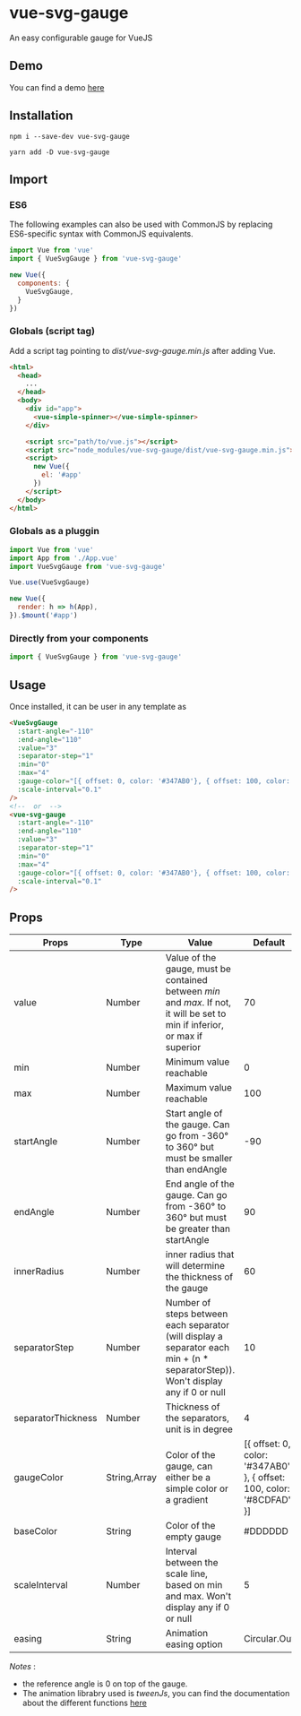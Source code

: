 # vue-svg-gauge
An easy configurable gauge for VueJS

## Demo
You can find a demo [here](https://hellocomet.github.io/vue-svg-gauge/)

## Installation
`npm i --save-dev vue-svg-gauge`

`yarn add -D vue-svg-gauge`

## Import

### ES6
The following examples can also be used with CommonJS by replacing ES6-specific syntax with CommonJS equivalents.

```js
import Vue from 'vue'
import { VueSvgGauge } from 'vue-svg-gauge'

new Vue({
  components: {
    VueSvgGauge,
  }
})
```

### Globals (script tag)
Add a script tag pointing to _dist/vue-svg-gauge.min.js_ after adding Vue.

```html
<html>
  <head>
    ...
  </head>
  <body>
    <div id="app">
      <vue-simple-spinner></vue-simple-spinner>
    </div>

    <script src="path/to/vue.js"></script>
    <script src="node_modules/vue-svg-gauge/dist/vue-svg-gauge.min.js"></script>
    <script>
      new Vue({
        el: '#app'
      })
    </script>
  </body>
</html>
```

### Globals as a pluggin
```js
import Vue from 'vue'
import App from './App.vue'
import VueSvgGauge from 'vue-svg-gauge'

Vue.use(VueSvgGauge)

new Vue({
  render: h => h(App),
}).$mount('#app')

```

### Directly from your components
```js
import { VueSvgGauge } from 'vue-svg-gauge'
```

## Usage
Once installed, it can be user in any template as
```html
<VueSvgGauge
  :start-angle="-110"
  :end-angle="110"
  :value="3"
  :separator-step="1"
  :min="0"
  :max="4"
  :gauge-color="[{ offset: 0, color: '#347AB0'}, { offset: 100, color: '#8CDFAD'}]"
  :scale-interval="0.1"
/>
<!--  or  -->
<vue-svg-gauge
  :start-angle="-110"
  :end-angle="110"
  :value="3"
  :separator-step="1"
  :min="0"
  :max="4"
  :gauge-color="[{ offset: 0, color: '#347AB0'}, { offset: 100, color: '#8CDFAD'}]"
  :scale-interval="0.1"
/>
```

## Props

| Props | Type | Value | Default |
|---|---|---|---|
| value | Number | Value of the gauge, must be contained between *min* and *max*. If not, it will be set to min if inferior, or max if superior | 70 |
| min | Number | Minimum value reachable | 0 |
| max | Number | Maximum value reachable | 100 |
| startAngle | Number | Start angle of the gauge. Can go from -360° to 360° but must be smaller than endAngle | -90 |
| endAngle | Number | End angle of the gauge. Can go from -360° to 360° but must be greater than startAngle | 90 |
| innerRadius | Number | inner radius that will determine the thickness of the gauge | 60 |
| separatorStep | Number | Number of steps between each separator (will display a separator each min + (n * separatorStep)). Won't display any if 0 or null | 10 |
| separatorThickness | Number | Thickness of the separators, unit is in degree | 4 |
| gaugeColor | String,Array | Color of the gauge, can either be a simple color or a gradient | [{ offset: 0, color: '#347AB0' }, { offset: 100, color: '#8CDFAD' }] |
| baseColor | String | Color of the empty gauge | #DDDDDD |
| scaleInterval | Number | Interval between the scale line, based on min and max. Won't display any if 0 or null | 5 |
| easing | String | Animation easing option | Circular.Out |

_Notes_ :
- the reference angle is 0 on top of the gauge.
- The animation librabry used is *tweenJs*, you can find the documentation about the different functions [here](https://github.com/tweenjs/tween.js/blob/master/docs/user_guide.md)
